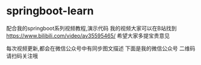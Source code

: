# springboot-learn
配合我的springboot系列视频教程,演示代码
我的视频大家可以在B站找到
https://www.bilibili.com/video/av35595465/
希望大家多提宝贵意见

每次视频更新,都会在微信公众号中有同步图文描述
下面是我的微信公众号 二维码
请扫码关注哦


